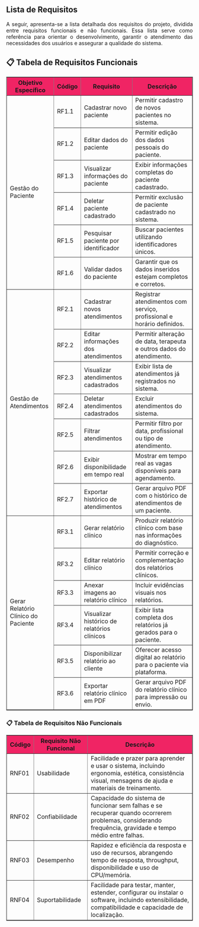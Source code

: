 ## Lista de Requisitos

<p style="text-align: justify;">A seguir, apresenta-se a lista detalhada dos requisitos do projeto, dividida entre requisitos funcionais e não funcionais. Essa lista serve como referência para orientar o desenvolvimento, garantir o atendimento das necessidades dos usuários e assegurar a qualidade do sistema.</p>

## 📋 Tabela de Requisitos Funcionais

<table border="1">
  <thead style="background-color: #F02464;">
    <tr>
      <th><strong>Objetivo Específico</strong></th>
      <th><strong>Código</strong></th>
      <th><strong>Requisito</strong></th>
      <th><strong>Descrição</strong></th>
    </tr>
  </thead>
  <tbody>
    <!-- Gestão do Paciente -->
    <tr>
      <td rowspan="6">Gestão do Paciente</td>
      <td>RF1.1</td>
      <td>Cadastrar novo paciente</td>
      <td>Permitir cadastro de novos pacientes no sistema.</td>
    </tr>
    <tr>
      <td>RF1.2</td>
      <td>Editar dados do paciente</td>
      <td>Permitir edição dos dados pessoais do paciente.</td>
    </tr>
    <tr>
      <td>RF1.3</td>
      <td>Visualizar informações do paciente</td>
      <td>Exibir informações completas do paciente cadastrado.</td>
    </tr>
    <tr>
      <td>RF1.4</td>
      <td>Deletar paciente cadastrado</td>
      <td>Permitir exclusão de paciente cadastrado no sistema.</td>
    </tr>
    <tr>
      <td>RF1.5</td>
      <td>Pesquisar paciente por identificador</td>
      <td>Buscar pacientes utilizando identificadores únicos.</td>
    </tr>
    <tr>
      <td>RF1.6</td>
      <td>Validar dados do paciente</td>
      <td>Garantir que os dados inseridos estejam completos e corretos.</td>
    </tr>
    <!-- Gestão de Atendimentos -->
    <tr>
      <td rowspan="7">Gestão de Atendimentos</td>
      <td>RF2.1</td>
      <td>Cadastrar novos atendimentos</td>
      <td>Registrar atendimentos com serviço, profissional e horário definidos.</td>
    </tr>
    <tr>
      <td>RF2.2</td>
      <td>Editar informações dos atendimentos</td>
      <td>Permitir alteração de data, terapeuta e outros dados do atendimento.</td>
    </tr>
    <tr>
      <td>RF2.3</td>
      <td>Visualizar atendimentos cadastrados</td>
      <td>Exibir lista de atendimentos já registrados no sistema.</td>
    </tr>
    <tr>
      <td>RF2.4</td>
      <td>Deletar atendimentos cadastrados</td>
      <td>Excluir atendimentos do sistema.</td>
    </tr>
    <tr>
      <td>RF2.5</td>
      <td>Filtrar atendimentos</td>
      <td>Permitir filtro por data, profissional ou tipo de atendimento.</td>
    </tr>
    <tr>
      <td>RF2.6</td>
      <td>Exibir disponibilidade em tempo real</td>
      <td>Mostrar em tempo real as vagas disponíveis para agendamento.</td>
    </tr>
    <tr>
      <td>RF2.7</td>
      <td>Exportar histórico de atendimentos</td>
      <td>Gerar arquivo PDF com o histórico de atendimentos de um paciente.</td>
    </tr>
    <!-- Relatório Clínico do Paciente -->
    <tr>
      <td rowspan="6">Gerar Relatório Clínico do Paciente</td>
      <td>RF3.1</td>
      <td>Gerar relatório clínico</td>
      <td>Produzir relatório clínico com base nas informações do diagnóstico.</td>
    </tr>
    <tr>
      <td>RF3.2</td>
      <td>Editar relatório clínico</td>
      <td>Permitir correção e complementação dos relatórios clínicos.</td>
    </tr>
    <tr>
      <td>RF3.3</td>
      <td>Anexar imagens ao relatório clínico</td>
      <td>Incluir evidências visuais nos relatórios.</td>
    </tr>
    <tr>
      <td>RF3.4</td>
      <td>Visualizar histórico de relatórios clínicos</td>
      <td>Exibir lista completa dos relatórios já gerados para o paciente.</td>
    </tr>
    <tr>
      <td>RF3.5</td>
      <td>Disponibilizar relatório ao cliente</td>
      <td>Oferecer acesso digital ao relatório para o paciente via plataforma.</td>
    </tr>
    <tr>
      <td>RF3.6</td>
      <td>Exportar relatório clínico em PDF</td>
      <td>Gerar arquivo PDF do relatório clínico para impressão ou envio.</td>
    </tr>
  </tbody>
</table>

### 📋 Tabela de Requisitos Não Funcionais

<table border="1">
  <thead style="background-color: #F02464;">
    <tr>
      <th><strong>Código</strong></th>
      <th><strong>Requisito Não Funcional</strong></th>
      <th><strong>Descrição</strong></th>
    </tr>
  </thead>
  <tbody>
    <tr>
      <td>RNF01</td>
      <td>Usabilidade</td>
      <td>Facilidade e prazer para aprender e usar o sistema, incluindo ergonomia, estética, consistência visual, mensagens de ajuda e materiais de treinamento.</td>
    </tr>
    <tr>
      <td>RNF02</td>
      <td>Confiabilidade</td>
      <td>Capacidade do sistema de funcionar sem falhas e se recuperar quando ocorrerem problemas, considerando frequência, gravidade e tempo médio entre falhas.</td>
    </tr>
    <tr>
      <td>RNF03</td>
      <td>Desempenho</td>
      <td>Rapidez e eficiência da resposta e uso de recursos, abrangendo tempo de resposta, throughput, disponibilidade e uso de CPU/memória.</td>
    </tr>
    <tr>
      <td>RNF04</td>
      <td>Suportabilidade</td>
      <td>Facilidade para testar, manter, estender, configurar ou instalar o software, incluindo extensibilidade, compatibilidade e capacidade de localização.</td>
    </tr>
  </tbody>
</table>
